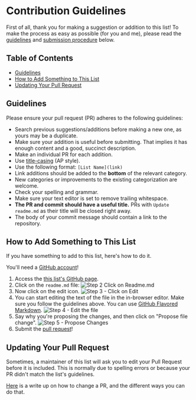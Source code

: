 # Contribution Guidelines

First of all, thank you for making a suggestion or addition to this list!
To make the process as easy as possible (for you and me), please read
the [guidelines](#guidelines) and [submission procedure](#how-to-add-something-to-this-list) below.


## Table of Contents

- [Guidelines](#guidelines)
- [How to Add Something to This List](#how-to-add-something-to-this-list)
- [Updating Your Pull Request](#updating-your-pull-request)


## Guidelines

Please ensure your pull request (PR) adheres to the following guidelines:

- Search previous suggestions/additions before making a new one, as yours may be a duplicate.
- Make sure your addition is useful before submitting. That implies it has enough content and a good, succinct description.
- Make an individual PR for each addition.
- Use [title-casing](http://titlecapitalization.com) (AP style).
- Use the following format: `[List Name](link)`
- Link additions should be added to the **bottom** of the relevant category.
- New categories or improvements to the existing categorization are welcome.
- Check your spelling and grammar.
- Make sure your text editor is set to remove trailing whitespace.
- **The PR and commit should have a useful title.** PRs with `Update readme.md` as their title will be closed right away.
- The body of your commit message should contain a link to the repository.


## How to Add Something to This List

If you have something to add to this list, here's how to do it.

You'll need a [GitHub account](https://github.com/join)!

1. Access the [this list's GitHub page]().
2. Click on the `readme.md` file: ![Step 2 Click on Readme.md](https://cloud.githubusercontent.com/assets/170270/9402920/53a7e3ea-480c-11e5-9d81-aecf64be55eb.png)
3. Now click on the edit icon. ![Step 3 - Click on Edit](https://cloud.githubusercontent.com/assets/170270/9402927/6506af22-480c-11e5-8c18-7ea823530099.png)
4. You can start editing the text of the file in the in-browser editor. Make sure you follow the guidelines above. You can use [GitHub Flavored Markdown](https://help.github.com/articles/github-flavored-markdown/). ![Step 4 - Edit the file](https://cloud.githubusercontent.com/assets/170270/9402932/7301c3a0-480c-11e5-81f5-7e343b71674f.png)
5. Say why you're proposing the changes, and then click on "Propose file change". ![Step 5 - Propose Changes](https://cloud.githubusercontent.com/assets/170270/9402937/7dd0652a-480c-11e5-9138-bd14244593d5.png)
6. Submit the [pull request](https://help.github.com/articles/using-pull-requests/)!


## Updating Your Pull Request

Sometimes, a maintainer of this list will ask you to edit your Pull Request before it is included. This is normally due to spelling errors or because your PR didn't match the list's guidelines.

[Here](https://github.com/RichardLitt/docs/blob/master/amending-a-commit-guide.md) is a write up on how to change a PR, and the different ways you can do that.
